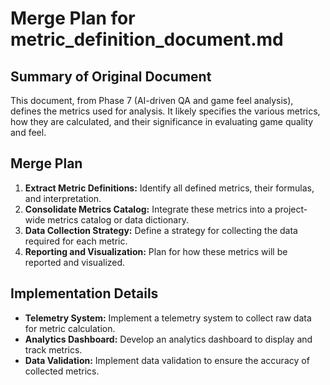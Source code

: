 # Merge Plan for metric_definition_document.md

## Summary of Original Document
This document, from Phase 7 (AI-driven QA and game feel analysis), defines the metrics used for analysis. It likely specifies the various metrics, how they are calculated, and their significance in evaluating game quality and feel.

## Merge Plan
1.  **Extract Metric Definitions:** Identify all defined metrics, their formulas, and interpretation.
2.  **Consolidate Metrics Catalog:** Integrate these metrics into a project-wide metrics catalog or data dictionary.
3.  **Data Collection Strategy:** Define a strategy for collecting the data required for each metric.
4.  **Reporting and Visualization:** Plan for how these metrics will be reported and visualized.

## Implementation Details
-   **Telemetry System:** Implement a telemetry system to collect raw data for metric calculation.
-   **Analytics Dashboard:** Develop an analytics dashboard to display and track metrics.
-   **Data Validation:** Implement data validation to ensure the accuracy of collected metrics.
